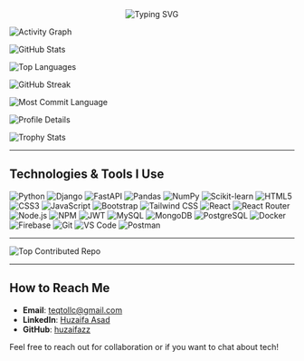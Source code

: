 <div align="center">
  <img src="https://readme-typing-svg.herokuapp.com/?font=Fira+Code&size=30&duration=3000&pause=1000&center=true&vCenter=true&width=600&lines=Hi%2C+I%27m+Huzaifa+Asad+;Backend+Software+Developer+;I%27m+from+Pakistan;Currently+studying+at+UOSwabi+;+&color=58A6FF,79C0FF,A5A5FF,D2A8FF,F778BA&background=0D1117&multiline=false&repeat=true" alt="Typing SVG" />
</div>

<!-- Contribution Graph -->
![Activity Graph](https://github-readme-activity-graph.vercel.app/graph?username=huzaifazz&theme=react-dark&bg_color=20232a&hide_border=true)

<!-- GitHub Stats Card -->
![GitHub Stats](https://github-readme-stats.vercel.app/api?username=huzaifazz&show_icons=true&theme=radical&include_all_commits=true&count_private=true)

<!-- Top Languages Card -->
![Top Languages](https://github-readme-stats.vercel.app/api/top-langs/?username=huzaifazz&layout=compact&theme=radical&langs_count=8)

<!-- GitHub Streak Stats -->
![GitHub Streak](https://github-readme-streak-stats.herokuapp.com/?user=huzaifazz&theme=radical)

<!-- Repository Stats -->
![Most Commit Language](https://github-profile-summary-cards.vercel.app/api/cards/most-commit-language?username=huzaifazz&theme=radical)

<!-- Profile Details -->
![Profile Details](https://github-profile-summary-cards.vercel.app/api/cards/profile-details?username=huzaifazz&theme=radical)

<!-- Trophy Stats -->
![Trophy Stats](https://github-profile-trophy.vercel.app/?username=huzaifazz&theme=radical&row=2&column=4&margin-w=15&margin-h=15)

---

## Technologies & Tools I Use

![Python](https://img.shields.io/badge/Python-3776AB?style=for-the-badge&logo=python&logoColor=white)
![Django](https://img.shields.io/badge/Django-092E20?style=for-the-badge&logo=django&logoColor=white)
![FastAPI](https://img.shields.io/badge/FastAPI-009688?style=for-the-badge&logo=fastapi&logoColor=white)
![Pandas](https://img.shields.io/badge/Pandas-150458?style=for-the-badge&logo=pandas&logoColor=white)
![NumPy](https://img.shields.io/badge/NumPy-013243?style=for-the-badge&logo=numpy&logoColor=white)
![Scikit-learn](https://img.shields.io/badge/Scikit_learn-F7931E?style=for-the-badge&logo=scikit-learn&logoColor=white)
![HTML5](https://img.shields.io/badge/HTML5-E34F26?style=for-the-badge&logo=html5&logoColor=white)
![CSS3](https://img.shields.io/badge/CSS3-1572B6?style=for-the-badge&logo=css3&logoColor=white)
![JavaScript](https://img.shields.io/badge/JavaScript-F7DF1E?style=for-the-badge&logo=javascript&logoColor=black)
![Bootstrap](https://img.shields.io/badge/Bootstrap-563D7C?style=for-the-badge&logo=bootstrap&logoColor=white)
![Tailwind CSS](https://img.shields.io/badge/Tailwind_CSS-38B2AC?style=for-the-badge&logo=tailwind-css&logoColor=white)
![React](https://img.shields.io/badge/React-20232A?style=for-the-badge&logo=react&logoColor=61DAFB)
![React Router](https://img.shields.io/badge/React_Router-CA4245?style=for-the-badge&logo=react-router&logoColor=white)
![Node.js](https://img.shields.io/badge/Node.js-43853D?style=for-the-badge&logo=node.js&logoColor=white)
![NPM](https://img.shields.io/badge/NPM-CB3837?style=for-the-badge&logo=npm&logoColor=white)
![JWT](https://img.shields.io/badge/JWT-black?style=for-the-badge&logo=JSON%20web%20tokens)
![MySQL](https://img.shields.io/badge/MySQL-4479A1?style=for-the-badge&logo=mysql&logoColor=white)
![MongoDB](https://img.shields.io/badge/MongoDB-47A248?style=for-the-badge&logo=mongodb&logoColor=white)
![PostgreSQL](https://img.shields.io/badge/PostgreSQL-316192?style=for-the-badge&logo=postgresql&logoColor=white)
![Docker](https://img.shields.io/badge/Docker-2496ED?style=for-the-badge&logo=docker&logoColor=white)
![Firebase](https://img.shields.io/badge/Firebase-FFCA28?style=for-the-badge&logo=firebase&logoColor=black)
![Git](https://img.shields.io/badge/Git-F05032?style=for-the-badge&logo=git&logoColor=white)
![VS Code](https://img.shields.io/badge/VS_Code-007ACC?style=for-the-badge&logo=visual-studio-code&logoColor=white)
![Postman](https://img.shields.io/badge/Postman-FF6C37?style=for-the-badge&logo=postman&logoColor=white)

---

![Top Contributed Repo](https://github-contributor-stats.vercel.app/api?username=huzaifazz&limit=5&theme=radical&combine_all_yearly_contributions=true)

---

## How to Reach Me

- **Email**: [teqtollc@gmail.com](mailto:teqtollc@gmail.com)
- **LinkedIn**: [Huzaifa Asad](https://www.linkedin.com/in/huzaifaasad/)
- **GitHub**: [huzaifazz](https://github.com/huzaifazz)

Feel free to reach out for collaboration or if you want to chat about tech!
